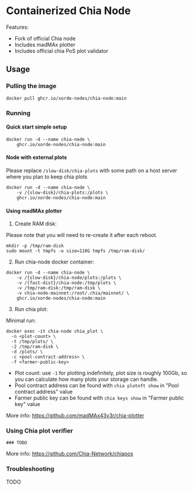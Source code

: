 # Containerized Chia Node

Features:
- Fork of official Chia node
- Includes madMAx plotter
- Includes official chia PoS plot validator

## Usage

### Pulling the image

```shell
docker pull ghcr.io/xorde-nodes/chia-node:main
```

### Running

#### Quick start simple setup

```shell
docker run -d --name chia-node \
	ghcr.io/xorde-nodes/chia-node:main
```

#### Node with external plots

Please replace `/slow-disk/chia-plots` with some path on a host server where you plan to keep chia plots

```shell
docker run -d --name chia-node \
    -v /{slow-disk}/chia-plots:/plots \
	ghcr.io/xorde-nodes/chia-node:main
```

#### Using madMAx plotter

1. Create RAM disk:

Please note that you will need to re-create it after each reboot.

```shell
mkdir -p /tmp/ram-disk
sudo mount -t tmpfs -o size=110G tmpfs /tmp/ram-disk/
```

2. Run chia-node docker container:

```shell
docker run -d --name chia-node \
    -v /{slow-disk}/chia-node/plots:/plots \
    -v /{fast-dist}/chia-node:/tmp/plots \
    -v /tmp/ram-disk:/tmp/ram-disk \
    -v chia-node-mainnet:/root/.chia/mainnet/ \
	ghcr.io/xorde-nodes/chia-node:main
```

3. Run chia plot:

Minimal run:

```shell
docker exec -it chia-node chia_plot \
  -n <plot-count> \
  -t /tmp/plots/ \
  -2 /tmp/ram-disk \
  -d /plots/ \
  -c <pool-contract-address> \
  -f <farmer-public-key> 
```

- Plot count: use `-1` for plotting indefinitely, plot size is roughly 100Gb, so you can calculate how many plots your storage can handle.
- Pool contract address can be found with `chia plotnft show` in "Pool contract address" value
- Farmer public key can be found with `chia keys show` in "Farmer public key" value

More info: https://github.com/madMAx43v3r/chia-plotter

### Using Chia plot verifier

```shell
### TODO
```

More info: https://github.com/Chia-Network/chiapos

### Troubleshooting

TODO
